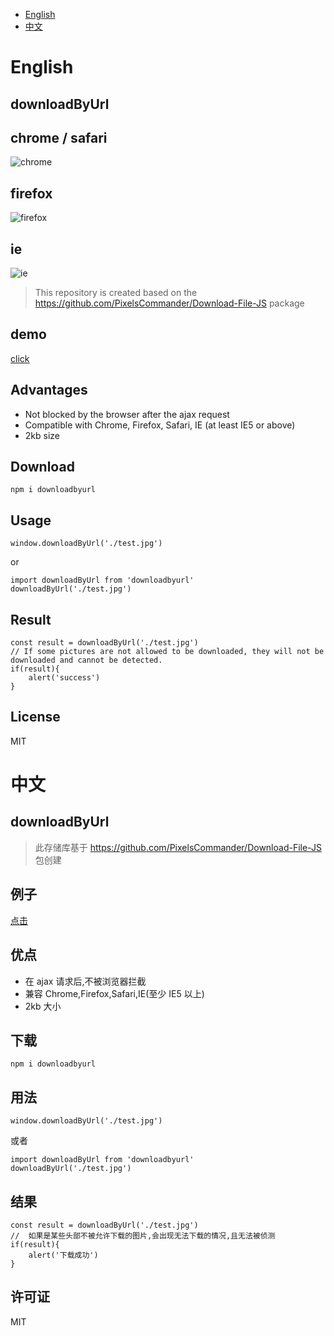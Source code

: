 - [English](#English)
- [中文](#中文)


# English


## downloadByUrl


## chrome / safari
![chrome](https://grewer.github.io/dataSave/downloadPlugin/chrome.gif)

## firefox
![firefox](https://grewer.github.io/dataSave/downloadPlugin/firefox.gif)

## ie
![ie](https://grewer.github.io/dataSave/downloadPlugin/firefox.gif)


> This repository is created based on the https://github.com/PixelsCommander/Download-File-JS package


## demo
[click](https://grewer.github.io/downloadByUrl/example/)


## Advantages
- Not blocked by the browser after the ajax request
- Compatible with Chrome, Firefox, Safari, IE (at least IE5 or above)
- 2kb size

## Download

```
npm i downloadbyurl
```

## Usage

```
window.downloadByUrl('./test.jpg')
```

or

```
import downloadByUrl from 'downloadbyurl'
downloadByUrl('./test.jpg')
```


## Result
```
const result = downloadByUrl('./test.jpg')
// If some pictures are not allowed to be downloaded, they will not be downloaded and cannot be detected.
if(result){
    alert('success')
}
```

## License  
MIT



# 中文

## downloadByUrl

>此存储库基于 https://github.com/PixelsCommander/Download-File-JS 包创建


## 例子
[点击](https://grewer.github.io/downloadByUrl/example/)


## 优点
- 在 ajax 请求后,不被浏览器拦截
- 兼容 Chrome,Firefox,Safari,IE(至少 IE5 以上)
- 2kb 大小

## 下载

```
npm i downloadbyurl
```

## 用法

```
window.downloadByUrl('./test.jpg')
```

或者


```
import downloadByUrl from 'downloadbyurl'
downloadByUrl('./test.jpg')
```


## 结果
```
const result = downloadByUrl('./test.jpg')
//  如果是某些头部不被允许下载的图片,会出现无法下载的情况,且无法被侦测
if(result){
    alert('下载成功')
}
```

## 许可证
MIT

